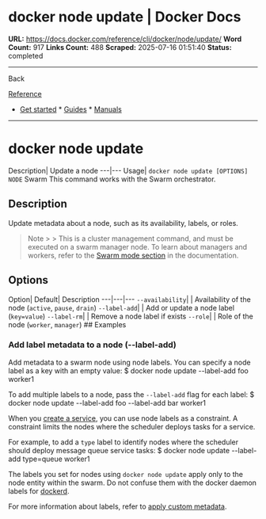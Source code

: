 # docker node update | Docker Docs

**URL:** https://docs.docker.com/reference/cli/docker/node/update/
**Word Count:** 917
**Links Count:** 488
**Scraped:** 2025-07-16 01:51:40
**Status:** completed

---

Back

[Reference](https://docs.docker.com/reference/)

  * [Get started](https://docs.docker.com/get-started/)   * [Guides](https://docs.docker.com/guides/)   * [Manuals](https://docs.docker.com/manuals/)

* * *

# docker node update

Description| Update a node   ---|---   Usage| `docker node update [OPTIONS] NODE`      Swarm This command works with the Swarm orchestrator.

## Description

Update metadata about a node, such as its availability, labels, or roles.

> Note >  > This is a cluster management command, and must be executed on a swarm manager node. To learn about managers and workers, refer to the [Swarm mode section](https://docs.docker.com/engine/swarm/) in the documentation.

## Options

Option| Default| Description   ---|---|---   `--availability`| | Availability of the node \(`active`, `pause`, `drain`\)   `--label-add`| | Add or update a node label \(`key=value`\)   `--label-rm`| | Remove a node label if exists   `--role`| | Role of the node \(`worker`, `manager`\)      ## Examples

### Add label metadata to a node \(--label-add\)

Add metadata to a swarm node using node labels. You can specify a node label as a key with an empty value:               $ docker node update --label-add foo worker1

To add multiple labels to a node, pass the `--label-add` flag for each label:               $ docker node update --label-add foo --label-add bar worker1     

When you [create a service](https://docs.docker.com/reference/cli/docker/service/create/), you can use node labels as a constraint. A constraint limits the nodes where the scheduler deploys tasks for a service.

For example, to add a `type` label to identify nodes where the scheduler should deploy message queue service tasks:               $ docker node update --label-add type=queue worker1

The labels you set for nodes using `docker node update` apply only to the node entity within the swarm. Do not confuse them with the docker daemon labels for [dockerd](https://docs.docker.com/reference/cli/dockerd/).

For more information about labels, refer to [apply custom metadata](https://docs.docker.com/engine/userguide/labels-custom-metadata/).